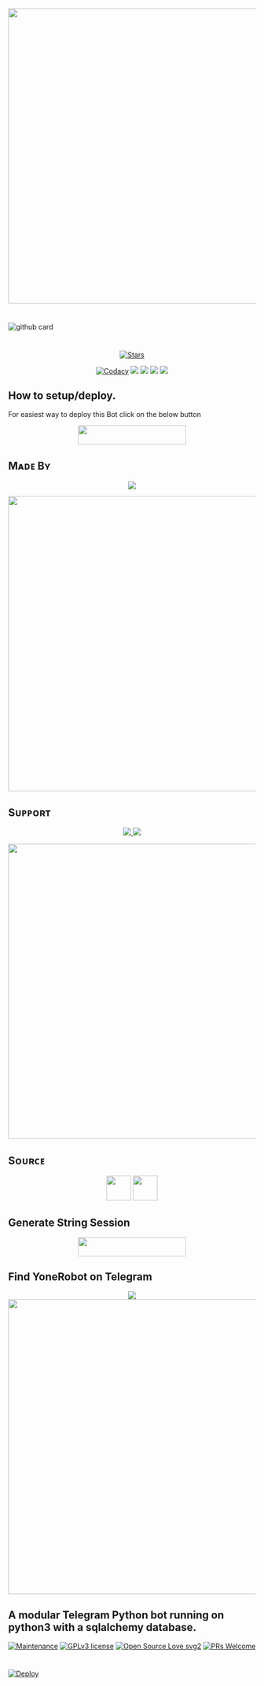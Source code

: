 #

<a href="https://github.com/BotMasterOfficial/YoneRobot"><img src="https://img.shields.io/badge/YoneRobot-gold?&style=for-the-badge&logo=github" width=600px></a></p>

#

![github card](https://github-readme-stats.vercel.app/api/pin/?username=BotMasterOfficial&repo=YoneRobot&theme=dark)

#

<p align="center">
    <a href="https://github.com/BotMasterOfficial/YoneRobot/stargazers"><img src="https://img.shields.io/github/stars/BotMasterOfficial/YoneRobot?label=Stars&style=flat-square&logo=github&color=F10070" alt="Stars" /></a>
</p>
<p align="center">
    <a href="https://app.codacy.com/manual/BotMasterOfficial/YoneRobot/dashboard"> <img src="https://img.shields.io/codacy/grade/4d58f2a402b54aed8a7d95f7add45a81?color=brightgreen&logo=codacy&logoColor=green&style=for-the-badge" alt="Codacy" /></a>
    <a href="https://github.com/BotMasterOfficial/YoneRobot"> <img src="https://img.shields.io/github/repo-size/BotMasterOfficial/YoneRobot?color=orange&logo=github&logoColor=green&style=for-the-badge" /></a>
    <a href="https://github.com/BotMasterOfficial/YoneRobot/commits/mukesh"> <img src="https://img.shields.io/github/last-commit/BotMasterOfficial/YoneRobot?color=blue&logo=github&logoColor=green&style=for-the-badge" /></a>
    <a href="https://github.com/BotMasterOfficial/YoneRobot/issues"> <img src="https://img.shields.io/github/issues/BotMasterOfficial/YoneRobot?color=blueviolet&logo=github&logoColor=green&style=for-the-badge" /></a>
    <a href="https://github.com/BotMasterOfficial/YoneRobot/network/members"> <img src="https://img.shields.io/github/forks/BotMasterOfficial/YoneRobot?color=red&logo=github&logoColor=green&style=for-the-badge" /></a>  
</p>

##

## How to setup/deploy.
For easiest way to deploy this Bot click on the below button
<p align="center"><a href="https://heroku.com/deploy?template=https://github.com/BotMasterOfficial/YoneRobot"> <img src="https://img.shields.io/badge/Deploy%20To%20Heroku-black?style=for-the-badge&logo=heroku" width="220" height="38.45"/></a></p>
 
##

## Mᴀᴅᴇ Bʏ

<p align="center">
    <a href="https://t.me/mkspali"> <img src="https://img.shields.io/badge/Bestest-Master-ff69b4" /> </a>
</p>
<a href="https://t.me/mkspali"><img src="https://img.shields.io/badge/Telegram-Mukesh%20Solanki-gold?&style=for-the-badge&logo=telegram" width=600px></a></p>


##

## Sᴜᴘᴘᴏʀᴛ

<p align="center">
    <a href="https://t.me/BotMasterOfficial"> <img src="https://img.shields.io/badge/Join-Our-green" /> <img src="https://img.shields.io/badge/Support-Group-critical" /> </a>
</p>
<a href="https://t.me/BotMasterOfficial"><img src="https://img.shields.io/badge/Telegram-Bot%20Master%20Official%20-gold?&style=flat-square?&logo=telegram" width=600px></a></p>


##

## Sᴏᴜʀᴄᴇ

<p align="center">
    <img src="https://img.shields.io/badge/Python-black" width=50px/>  <img src="https://img.shields.io/badge/Telethn-black" width=50px/>
</p>

##

## Generate String Session

<p align="center"><a href="https://replit.com/@Aviyu/generatestringsession?v=1"> <img src="https://img.shields.io/badge/String%20Session-black?style=for-the-badge&logo=replit" width="220" height="38.45"/></a></p>
 
##

## Find YoneRobot on Telegram
<p align="center">
    <a href="https://t.me/Yone_Robot"> <img src="https://img.shields.io/badge/Best-Bot-ff69b4" /> </a>
    <a href="https://t.me/Yone_Robot"><img src="https://img.shields.io/badge/Telegram-YoneRobot-gold?&style=flat-square?&logo=telegram" width=600px></a></p>
</p>

##

## A modular Telegram Python bot running on python3 with a sqlalchemy database.

[![Maintenance](https://img.shields.io/badge/Maintained%3F-yes-green.svg)](https://GitHub.com/BotMasterOfficial/YoneRobot.js/graphs/commit-activity) [![GPLv3 license](https://img.shields.io/badge/License-GPLv3-blue.svg)](https://perso.crans.org/besson/LICENSE.html) [![Open Source Love svg2](https://badges.frapsoft.com/os/v2/open-source.svg?v=103)](https://github.com/ellerbrock/open-source-badges/) 
[![PRs Welcome](https://img.shields.io/badge/PRs-welcome-brightgreen.svg?style=flat-square)](https://makeapullrequest.com)

#

[![Deploy](https://telegra.ph/file/e75b8ff32e728d5780ee6.png)](https://heroku.com/deploy?template=https://github.com/BotMasterOfficial/YoneRobot.git)

#
